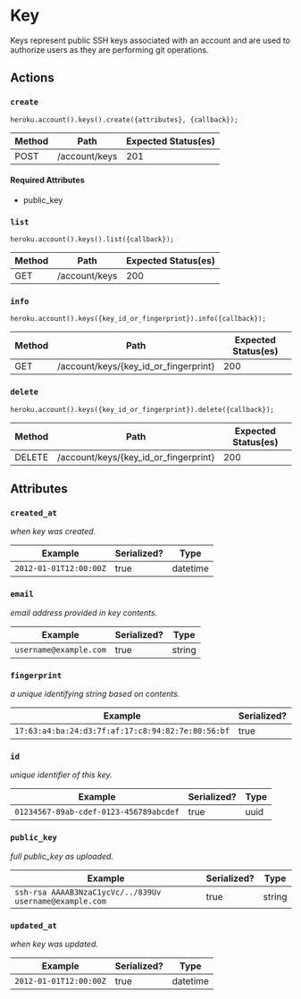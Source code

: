 # Key

Keys represent public SSH keys associated with an account and are used to authorize users as they are performing git operations.

## Actions

### `create`

`heroku.account().keys().create({attributes}, {callback});`

Method | Path | Expected Status(es)
--- | --- | ---
POST | /account/keys | 201


#### Required Attributes

- public_key

### `list`

`heroku.account().keys().list({callback});`

Method | Path | Expected Status(es)
--- | --- | ---
GET | /account/keys | 200

### `info`

`heroku.account().keys({key_id_or_fingerprint}).info({callback});`

Method | Path | Expected Status(es)
--- | --- | ---
GET | /account/keys/{key_id_or_fingerprint} | 200

### `delete`

`heroku.account().keys({key_id_or_fingerprint}).delete({callback});`

Method | Path | Expected Status(es)
--- | --- | ---
DELETE | /account/keys/{key_id_or_fingerprint} | 200

## Attributes

### `created_at`

*when key was created.*

Example | Serialized? | Type
--- | --- | ---
`2012-01-01T12:00:00Z` | true | datetime

### `email`

*email address provided in key contents.*

Example | Serialized? | Type
--- | --- | ---
`username@example.com` | true | string

### `fingerprint`

*a unique identifying string based on contents.*

Example | Serialized? | Type
--- | --- | ---
`17:63:a4:ba:24:d3:7f:af:17:c8:94:82:7e:80:56:bf` | true | string

### `id`

*unique identifier of this key.*

Example | Serialized? | Type
--- | --- | ---
`01234567-89ab-cdef-0123-456789abcdef` | true | uuid

### `public_key`

*full public_key as uploaded.*

Example | Serialized? | Type
--- | --- | ---
`ssh-rsa AAAAB3NzaC1ycVc/../839Uv username@example.com` | true | string

### `updated_at`

*when key was updated.*

Example | Serialized? | Type
--- | --- | ---
`2012-01-01T12:00:00Z` | true | datetime

